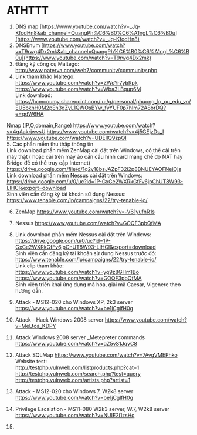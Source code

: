# ATHTTT

1. DNS map [https://www.youtube.com/watch?v=_Jq-KfodHn8&ab_channel=QuangPh%C6%B0%C6%A1ngL%C6%B0u](https://www.youtube.com/watch?v=_Jq-KfodHn8)
2. DNSEnum [https://www.youtube.com/watch?v=T9rwg4Dx2mk&ab_channel=QuangPh%C6%B0%C6%A1ngL%C6%B0u](https://www.youtube.com/watch?v=T9rwg4Dx2mk)
3. Đăng ký công cụ Maltego: http://www.paterva.com/web7/community/community.php  
4. Link tham khảo Maltego:  
https://www.youtube.com/watch?v=ZWoYr7ybRpk  
https://www.youtube.com/watch?v=Wba3LBqup6M  
Link download:  
https://hcmcoumy.sharepoint.com/:u:/g/personal/phuong_lq_ou_edu_vn/EU5bknH0M2pEh3gZyL1QWOsBYw_fyYUF0p7hIm72A8brDQ?e=qdW6HA  

Nmap (IP,O,domain,Range) 
https://www.youtube.com/watch?v=4qAakrjwvsU
https://www.youtube.com/watch?v=4j5GEjzDs_I
https://www.youtube.com/watch?v=UDEIlQ9zpQI    
5. Các phần mềm thu thập thông tin    
Link download phần mềm ZenMap cài đặt trên Windows, có thể cài trên máy thật ( hoặc cài trên máy ảo cần cấu hình card mạng chế độ NAT hay Bridge để có thể truy cập Internet)   
https://drive.google.com/file/d/1q2y18bsJAZpF32i2p8BNUEYAOFNeiOjs    
Link download phần mềm Nessus cài đặt trên Windows: https://drive.google.com/u/0/uc?id=1P-GxCe2WXRkGfFv6jpChUT8W93-LIHCI&export=download  
Sinh viên cần đăng ký tài khoản sử dụng Nessus: https://www.tenable.com/lp/campaigns/22/try-tenable-io/    

6. ZenMap https://www.youtube.com/watch?v=-V61yufnR1s  
7. Nessus https://www.youtube.com/watch?v=GOQF3pbQfMA  

8. Link download phần mềm Nessus cài đặt trên Windows: https://drive.google.com/u/0/uc?id=1P-GxCe2WXRkGfFv6jpChUT8W93-LIHCI&export=download  
Sinh viên cần đăng ký tài khoản sử dụng Nessus trước đó: https://www.tenable.com/lp/campaigns/22/try-tenable-io/  
Link clip tham khảo:  
https://www.youtube.com/watch?v=yg9z8GHm1Bo  
https://www.youtube.com/watch?v=GOQF3pbQfMA  
Sinh viên triển khai ứng dụng mã hóa, giải mã Caesar, Vigenere theo hướng dẫn.  
9. Attack - MS12-020 cho Windows XP, 2k3 server https://www.youtube.com/watch?v=be1jCglfH0g

10. Attack - Hack Windows 2008 server https://www.youtube.com/watch?v=MeLtoa_KDPY
11. Attack Windows 2008 server _Metepreter commands https://www.youtube.com/watch?v=qZ5vS1JqvC8  
12. Attack SQLMap https://www.youtube.com/watch?v=7AvgVMEPhko  
Website test:  
http://testphp.vulnweb.com/listproducts.php?cat=1  
http://testphp.vulnweb.com/search.php?test=query  
http://testphp.vulnweb.com/artists.php?artist=1  
13. Attack - MS12-020 cho Windows 7, W2k8 server https://www.youtube.com/watch?v=be1jCglfH0g  
14. Privilege Escalation - MS11-080 W2k3 server, W.7, W2k8 server https://www.youtube.com/watch?v=NUIE2i1zsHc
15. 
